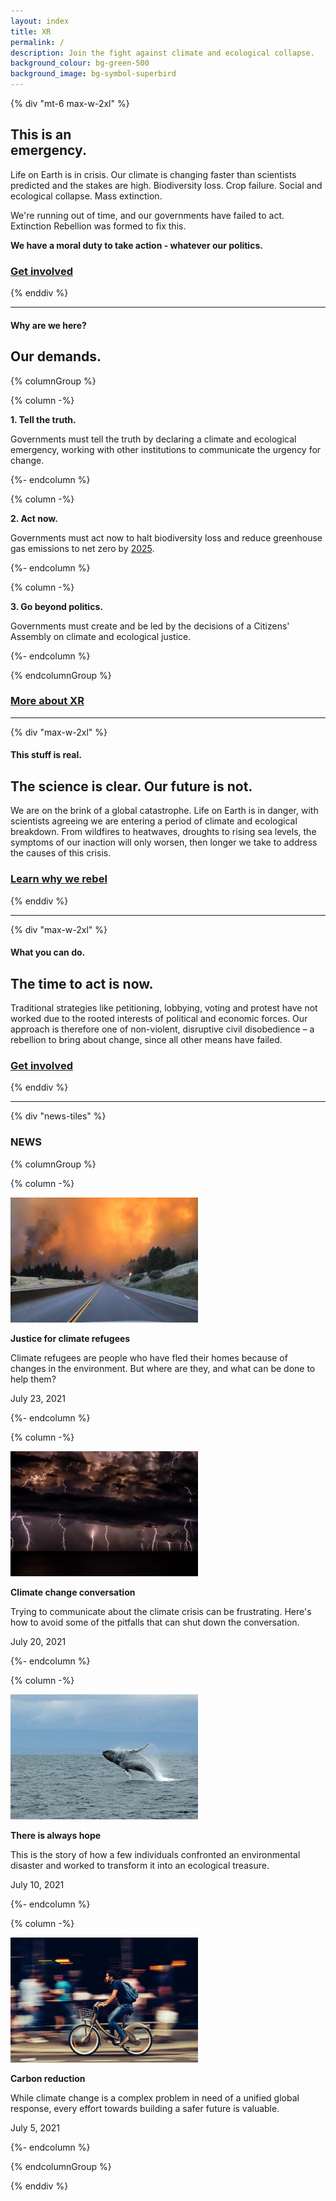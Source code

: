 ```yaml
---
layout: index
title: XR
permalink: /
description: Join the fight against climate and ecological collapse.
background_colour: bg-green-500
background_image: bg-symbol-superbird
---
```

{% div "mt-6 max-w-2xl" %}

## This is an <br>emergency.

Life on Earth is in crisis. Our climate is changing faster than scientists predicted and the stakes are high. Biodiversity loss. Crop failure. Social and ecological collapse. Mass extinction.

We're running out of time, and our governments have failed to act. Extinction Rebellion was formed to fix this.

**We have a moral duty to take action - whatever our politics.**

### [Get involved](/get-involved)

{% enddiv %}

- - -

#### Why are we here?

## Our demands.

{% columnGroup %}

{% column -%}

**1. Tell the truth.**

Governments must tell the truth by declaring a climate and ecological emergency, working with other institutions to communicate the urgency for change.

{%- endcolumn %}

{% column -%}

**2. Act now.**

Governments must act now to halt biodiversity loss and reduce greenhouse gas emissions to net zero by [2025](/donate).

{%- endcolumn %}

{% column -%}

**3. Go beyond politics.**

Governments must create and be led by the decisions of a Citizens' Assembly on climate and ecological justice.

{%- endcolumn %}

{% endcolumnGroup %}

### [More about XR](/about-xr)

- - -

{% div "max-w-2xl" %}

#### This stuff is real.

## The science is clear. Our future is not.

We are on the brink of a global catastrophe. Life on Earth is in danger, with scientists agreeing we are entering a period of climate and ecological breakdown. From wildfires to heatwaves, droughts to rising sea levels, the symptoms of our inaction will only worsen, then longer we take to address the causes of this crisis.

### [Learn why we rebel](/why-rebel)

{% enddiv %}

- - -

{% div "max-w-2xl" %}

#### What you can do.

## The time to act is now.

Traditional strategies like petitioning, lobbying, voting and protest have not worked due to the rooted interests of political and economic forces. Our approach is therefore one of non-violent, disruptive civil disobedience – a rebellion to bring about change, since all other means have failed.

### [Get involved](/get-involved)

{% enddiv %}

- - -

{% div "news-tiles" %}

### NEWS

{% columnGroup %}

{% column -%}

[![Climate refugees](/images/news/news-1.jpg)](/news)

**Justice for climate refugees**

Climate refugees are people who have fled their homes because of changes in the environment. But where are they, and what can be done to help them?

July 23, 2021

{%- endcolumn %}

{% column -%}

[![Climate change](/images/news/news-2.jpg)](/news)

**Climate change conversation**

Trying to communicate about the climate crisis can be frustrating. Here's how to avoid some of the pitfalls that can shut down the conversation.

July 20, 2021

{%- endcolumn %}

{% column -%}

[![There is always hope](/images/news/news-3.jpg)](/news)

**There is always hope**

This is the story of how a few individuals confronted an environmental disaster and worked to transform it into an ecological treasure.

July 10, 2021

{%- endcolumn %}

{% column -%}

[![Carbon reduction](/images/news/news-4.jpg)](/news)

**Carbon reduction**

While climate change is a complex problem in need of a unified global response, every effort towards building a safer future is valuable.

July 5, 2021

{%- endcolumn %}

{% endcolumnGroup %}

{% enddiv %}